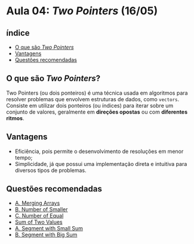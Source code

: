 # Aula 04: *Two Pointers* (16/05)

## índice

- [O que são *Two Pointers*](#o-que-são-two-pointers)
- [Vantagens](#vantagens)
- [Questões recomendadas](#questões-recomendadas)

## O que são *Two Pointers*?

Two Pointers (ou dois ponteiros) é uma técnica usada em algoritmos para resolver problemas que envolvem estruturas de dados, como `vectors`. Consiste em utilizar dois ponteiros (ou índices) para iterar sobre um conjunto de valores, geralmente em **direções opostas** ou com **diferentes ritmos**.

## Vantagens

* Eficiência, pois permite o desenvolvimento de resoluções em menor tempo;
* Simplicidade, já que possui uma implementação direta e intuitiva para diversos tipos de problemas.

## Questões recomendadas

- [A. Merging Arrays](https://codeforces.com/edu/course/2/lesson/9/1/practice/contest/307092/problem/A)
- [B. Number of Smaller](https://codeforces.com/edu/course/2/lesson/9/1/practice/contest/307092/problem/B)	
- [C. Number of Equal](https://codeforces.com/edu/course/2/lesson/9/1/practice/contest/307092/problem/C)	
- [Sum of Two Values](https://cses.fi/problemset/task/1640)
- [A. Segment with Small Sum](https://codeforces.com/edu/course/2/lesson/9/2/practice/contest/307093/problem/A)
- [B. Segment with Big Sum](https://codeforces.com/edu/course/2/lesson/9/2/practice/contest/307093/problem/B)

